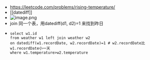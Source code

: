 - https://leetcode.com/problems/rising-temperature/
- [[datediff]]
- ![image.png](../assets/image_1647791498037_0.png)
- join 同一个表，用datediff(d1, d2)=1 来找到昨日
- ```
  select w1.id
  from weather w1 left join weather w2
  on datediff(w1.recordDate, w2.recordDate)=1 # w2.recordDate比w1.recordDate小一天
  where w1.temperature>w2.temperature
  ```